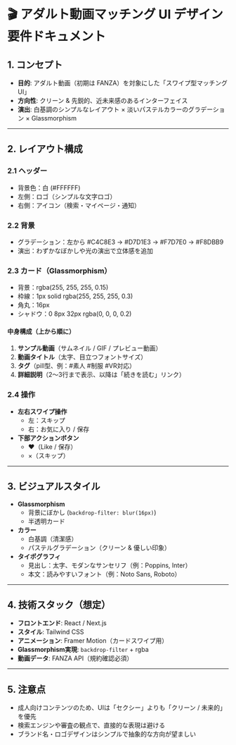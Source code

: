 # 🎬 アダルト動画マッチング UI デザイン要件ドキュメント

## 1. コンセプト
- **目的**: アダルト動画（初期は FANZA）を対象にした「スワイプ型マッチングUI」  
- **方向性**: クリーン & 先鋭的、近未来感のあるインターフェイス  
- **演出**: 白基調のシンプルなレイアウト × 淡いパステルカラーのグラデーション × Glassmorphism  

---

## 2. レイアウト構成

### 2.1 ヘッダー
- 背景色：白 (#FFFFFF)  
- 左側：ロゴ（シンプルな文字ロゴ）  
- 右側：アイコン（検索・マイページ・通知）  

### 2.2 背景
- グラデーション：左から #C4C8E3 → #D7D1E3 → #F7D7E0 → #F8DBB9  
- 演出：わずかなぼかしや光の演出で立体感を追加  

### 2.3 カード（Glassmorphism）
- 背景：rgba(255, 255, 255, 0.15)  
- 枠線：1px solid rgba(255, 255, 255, 0.3)  
- 角丸：16px  
- シャドウ：0 8px 32px rgba(0, 0, 0, 0.2)  

#### 中身構成（上から順に）
1. **サンプル動画**（サムネイル / GIF / プレビュー動画）  
2. **動画タイトル**（太字、目立つフォントサイズ）  
3. **タグ**（pill型、例：#素人 #制服 #VR対応）
4. **詳細説明**（2〜3行まで表示、以降は「続きを読む」リンク）  

### 2.4 操作
- **左右スワイプ操作**  
  - 左：スキップ  
  - 右：お気に入り / 保存  
- **下部アクションボタン**  
  - ♥︎（Like / 保存）  
  - ×（スキップ）  

---

## 3. ビジュアルスタイル
- **Glassmorphism**
  - 背景にぼかし (`backdrop-filter: blur(16px)`)  
  - 半透明カード  
- **カラー**
  - 白基調（清潔感）  
  - パステルグラデーション（クリーン & 優しい印象）  
- **タイポグラフィ**
  - 見出し：太字、モダンなサンセリフ（例：Poppins, Inter）  
  - 本文：読みやすいフォント（例：Noto Sans, Roboto）  

---

## 4. 技術スタック（想定）
- **フロントエンド**: React / Next.js  
- **スタイル**: Tailwind CSS  
- **アニメーション**: Framer Motion（カードスワイプ用）  
- **Glassmorphism実現**: `backdrop-filter` + rgba  
- **動画データ**: FANZA API（規約確認必須）  

---

## 5. 注意点
- 成人向けコンテンツのため、UIは「セクシー」よりも「クリーン / 未来的」を優先  
- 検索エンジンや審査の観点で、直接的な表現は避ける  
- ブランド名・ロゴデザインはシンプルで抽象的な方向が望ましい  
